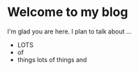# Welcome to my blog

I'm glad you are here. I plan to talk about ...
- LOTS
-  of
- things
lots
of things
  and
